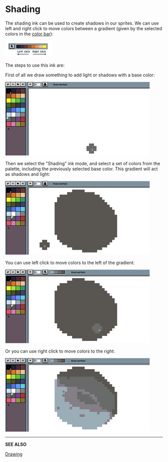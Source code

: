 # Shading

The shading ink can be used to create shadows in our sprites. We can
use left and right click to move colors between a gradient (given by
the selected colors in the [color bar](color-bar.md)):

![Shading reference](shading/shading_ref.png)

The steps to use this ink are:

First of all we draw something to add light or shadows with a base
color:

![Draw base](shading/shading_step1.gif)

Then we select the "Shading" ink mode, and select a set of colors from
the palette, including the previously selected base color. This
gradient will act as shadows and light:

![Select a gradient](shading/shading_step2.gif)

You can use left click to move colors to the left of the gradient:

![Shading left click](shading/shading_step3.gif)

Or you can use right click to move colors to the right:

![Shading right click](shading/shading_step4.gif)

---

**SEE ALSO**

[Drawing](drawing.md)
